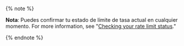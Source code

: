 {% note %}

**Nota**: Puedes confirmar tu estado de límite de tasa actual en cualquier momento. For more information, see "[Checking your rate limit status](/rest/overview/resources-in-the-rest-api#checking-your-rate-limit-status)."

{% endnote %}
